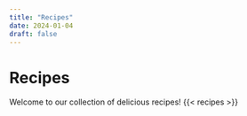 ```yaml
---
title: "Recipes"
date: 2024-01-04
draft: false
---
```


# Recipes

Welcome to our collection of delicious recipes!
{{< recipes >}}
